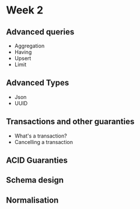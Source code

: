 # Week 2

## Advanced queries
- Aggregation
- Having
- Upsert
- Limit


## Advanced Types
 - Json
 - UUID

## Transactions and other guaranties
 - What's a transaction?
 - Cancelling a transaction


## ACID Guaranties
## Schema design
## Normalisation
